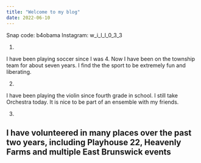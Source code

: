 ```yaml
---
title: "Welcome to my blog"
date: 2022-06-10
---
```

Snap code: b4obama
Instagram: w_i_l_l_0_3_3
  
  1.
  I have been playing soccer since I was 4. Now I have been on the township team for about seven years. I find the the sport to be extremely fun and liberating.
 
 2.
  I have been playing the violin since fourth grade in school. I still take Orchestra today. It is nice to be part of an ensemble with my friends.
 
 3.
  I have volunteered in many places over the past two years, including Playhouse 22, Heavenly Farms and multiple East Brunswick events
--
